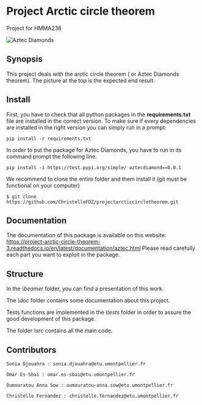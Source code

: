 # Project Arctic circle theorem
Project for HMMA238

![Aztec Diamonds](http://images.math.cnrs.fr/local/cache-vignettes/L350xH350/arton214-edc85.png?1605705109)

## Synopsis

This project deals with the arctic circle theorem ( or Aztec Diamonds theorem). The picture at the top is the expected end result.

## Install

First, you have to check that all python packages in the  **requirements.txt** file are installed in the correct version. To make sure if every dependencies are installed in the right version you can simply run in a prompt:

```
pip install -r requirements.txt
```

In order to put the package for Aztec Diamonds, you have to run in its command prompt the following line.

```
pip install -i https://test.pypi.org/simple/ aztecdiamond==0.0.1
```

We recommend to clone the entire folder and them install it (git must be functional on your computer)

```
$ git clone https://github.com/ChristelleFDZ/projectarcticcircletheorem.git
```

## Documentation

The documentation of this package is available on this website: https://project-arctic-circle-theorem-3.readthedocs.io/en/latest/documentation/aztec.html
Please read carefully each part you want to exploit in the package.

## Structure

In the *\beamer* folder, you can find a presentation of this work.

The *\doc* folder contains some documentation about this project.

Tests functions are implemented in the *\tests* folder in order to assure the good development of this package.

The folder *\src* contains all the main code.

## Contributors

```
Sonia Djouahra : sonia.djouahra@etu.umontpellier.fr

Omar Es-Sbai : omar.es-sbai@etu.umontpellier.fr

Oumouratou Anna Sow : oumouratou-anna.sow@etu.umontpellier.fr

Christelle Fernandez : christelle.fernandez@etu.umontpellier.fr
```
